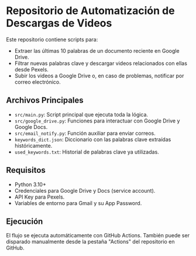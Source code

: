 # Repositorio de Automatización de Descargas de Videos

Este repositorio contiene scripts para:
- Extraer las últimas 10 palabras de un documento reciente en Google Drive.
- Filtrar nuevas palabras clave y descargar videos relacionados con ellas desde Pexels.
- Subir los videos a Google Drive o, en caso de problemas, notificar por correo electrónico.

## Archivos Principales

- `src/main.py`: Script principal que ejecuta toda la lógica.
- `src/google_drive.py`: Funciones para interactuar con Google Drive y Google Docs.
- `src/email_notify.py`: Función auxiliar para enviar correos.
- `keywords_dict.json`: Diccionario con las palabras clave extraídas históricamente.
- `used_keywords.txt`: Historial de palabras clave ya utilizadas.

## Requisitos

- Python 3.10+
- Credenciales para Google Drive y Docs (service account).
- API Key para Pexels.
- Variables de entorno para Gmail y su App Password.

## Ejecución

El flujo se ejecuta automáticamente con GitHub Actions. También puede ser disparado manualmente desde la pestaña "Actions" del repositorio en GitHub.
